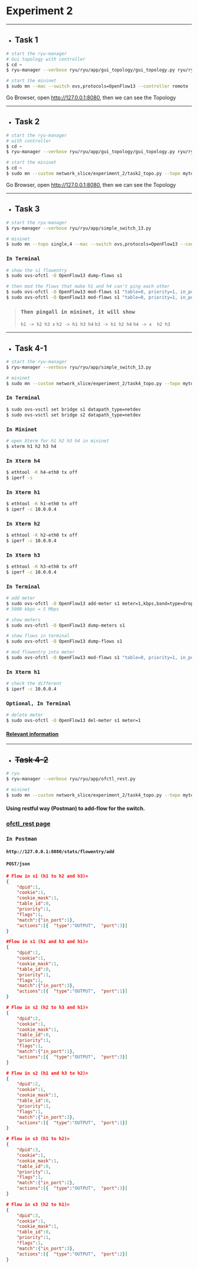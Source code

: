 # Experiment 2
---
- ## Task 1
```bash
# start the ryu-manager
# Gui topology with controller
$ cd ~
$ ryu-manager --verbose ryu/ryu/app/gui_topology/gui_topology.py ryu/ryu/app/simple_switch_13.py
```
```bash
# start the mininet
$ sudo mn --mac --switch ovs,protocols=OpenFlow13 --controller remote
```
Go Browser, open http://127.0.0.1:8080, then we can see the Topology

---
- ## Task 2
```bash
# start the ryu-manager
# with controller
$ cd ~
$ ryu-manager --verbose ryu/ryu/app/gui_topology/gui_topology.py ryu/ryu/app/simple_switch_13.py
```
```bash
# start the mininet
$ cd ~
$ sudo mn --custom network_slice/experiment_2/task2_topo.py --topo mytopo --mac --switch ovs,protocols=OpenFlow13 --controller remote
```
Go Browser, open http://127.0.0.1:8080, then we can see the Topology

---
- ## Task 3
```bash
# start the ryu-manager
$ ryu-manager --verbose ryu/ryu/app/simple_switch_13.py
```
```bash
# mininet
$ sudo mn --topo single,4 --mac --switch ovs,protocols=OpenFlow13 --controller remote
```
### `In Terminal`
```bash
# show the s1 flowentry
$ sudo ovs-ofctl -O OpenFlow13 dump-flows s1

# then mod the flows that make h1 and h4 can't ping each other
$ sudo ovs-ofctl -O OpenFlow13 mod-flows s1 "table=0, priority=1, in_port="s1-eth4", dl_src=00.00.00.00.00.04, dl_dst=00.00.00.00.00.01, actions=drop"
$ sudo ovs-ofctl -O OpenFlow13 mod-flows s1 "table=0, priority=1, in_port="s1-eth1", dl_src=00.00.00.00.00.01, dl_dst=00.00.00.00.00.04, actions=drop"
```
>### `Then pingall in mininet, it will show`
> `h1 -> h2 h3 x`
> `h2 -> h1 h3 h4`
> `h3 -> h1 h2 h4`
> `h4 -> x  h2 h3`

---
- ## Task 4-1
```bash
# start the ryu-manager
$ ryu-manager --verbose ryu/ryu/app/simple_switch_13.py
```
```bash
# mininet
$ sudo mn --custom network_slice/experiment_2/task4_topo.py --topo mytopo --mac --switch ovs,protocols=OpenFlow13 --controller remote
```
### `In Terminal`
```bash
$ sudo ovs-vsctl set bridge s1 datapath_type=netdev 
$ sudo ovs-vsctl set bridge s2 datapath_type=netdev 
```
### `In Mininet`
```bash
# open Xterm for h1 h2 h3 h4 in mininet 
$ xterm h1 h2 h3 h4
```
### `In Xterm h4`
```bash
$ ethtool -K h4-eth0 tx off
$ iperf -s
```
### `In Xterm h1`
```bash
$ ethtool -K h1-eth0 tx off
$ iperf -c 10.0.0.4
```
### `In Xterm h2`
```bash
$ ethtool -K h2-eth0 tx off
$ iperf -c 10.0.0.4
```
### `In Xterm h3`
```bash
$ ethtool -K h3-eth0 tx off
$ iperf -c 10.0.0.4
```

### `In Terminal`
```bash
# add meter
$ sudo ovs-ofctl -O OpenFlow13 add-meter s1 meter=1,kbps,band=type=drop,rate=5000
# 5000 kbps = 5 Mbps

# show meters
$ sudo ovs-ofctl -O OpenFlow13 dump-meters s1

# show flows in terminal
$ sudo ovs-ofctl -O OpenFlow13 dump-flows s1

# mod flowentry into meter 
$ sudo ovs-ofctl -O OpenFlow13 mod-flows s1 "table=0, priority=1, in_port="s1-eth1", dl_src=00.00.00.00.00.01, dl_dst=00.00.00.00.00.04, actions=meter:1,output:"s1-eth4""
```
### `In Xterm h1`
```bash
# check the different 
$ iperf -c 10.0.0.4
```
### `Optional, In Terminal`
```bash
# delete meter 
$ sudo ovs-ofctl -O OpenFlow13 del-meter s1 meter=1
```
#### [Relevant information](https://www.sdnlab.com/24306.html)
---
- ## ~~Task 4-2~~ 
```bash
# ryu
$ ryu-manager --verbose ryu/ryu/app/ofctl_rest.py
```
```bash
# mininet
$ sudo mn --custom network_slice/experiment_2/task4_topo.py --topo mytopo --mac --switch ovs,protocols=OpenFlow13 --controller remote
```
#### Using restful way (Postman) to add-flow for the switch. 
### [ofctl_rest page](https://ryu.readthedocs.io/en/latest/app/ofctl_rest.html)
### `In Postman`
#### `http://127.0.0.1:8080/stats/flowentry/add`
#### `POST/json`

```json
# Flow in s1 (h1 to h2 and h3)=
{
    "dpid":1,  
    "cookie":1,  
    "cookie_mask":1,  
    "table_id":0,   
    "priority":1,  
    "flags":1,  
    "match":{"in_port":1},  
    "actions":[{  "type":"OUTPUT",  "port":3}]
}
```
```json
#Flow in s1 (h2 and h3 and h1)=
{
    "dpid":1,  
    "cookie":1,  
    "cookie_mask":1,  
    "table_id":0,   
    "priority":1,  
    "flags":1,  
    "match":{"in_port":3},  
    "actions":[{  "type":"OUTPUT",  "port":1}]
}
```
```json
# Flow in s2 (h2 to h3 and h1)=
{
    "dpid":2,  
    "cookie":1,  
    "cookie_mask":1,  
    "table_id":0,   
    "priority":1,  
    "flags":1,  
    "match":{"in_port":1},  
    "actions":[{  "type":"OUTPUT",  "port":3}]
}
```
```json
# Flow in s2 (h1 and h3 to h2)=
{
    "dpid":2,  
    "cookie":1,  
    "cookie_mask":1,  
    "table_id":0,   
    "priority":1,  
    "flags":1,  
    "match":{"in_port":3},  
    "actions":[{  "type":"OUTPUT",  "port":1}]
}
```
```json
# Flow in s3 (h1 to h2)=
{
    "dpid":3,  
    "cookie":1,  
    "cookie_mask":1,  
    "table_id":0,   
    "priority":1,  
    "flags":1,  
    "match":{"in_port":2},  
    "actions":[{  "type":"OUTPUT",  "port":3}]
}
```
```json
# Flow in s3 (h2 to h1)=
{
    "dpid":3,  
    "cookie":1,  
    "cookie_mask":1,  
    "table_id":0,   
    "priority":1,  
    "flags":1,  
    "match":{"in_port":3},  
    "actions":[{  "type":"OUTPUT",  "port":2}]
}
```